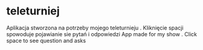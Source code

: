 # teleturniej
Aplikacja stworzona na potrzeby mojego teleturnieju . Kliknięcie spacji spowoduje pojawianie sie pytań i odpowiedzi
App made for my show . Click space to see question and asks
